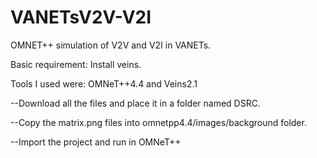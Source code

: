 VANETsV2V-V2I
=============

OMNET++ simulation of V2V and V2I in VANETs.

Basic requirement: Install veins.

Tools I used were: OMNeT++4.4 and Veins2.1

--Download all the files and place it in a folder named DSRC.

--Copy the matrix.png files into omnetpp4.4/images/background folder.

--Import the project and run in OMNeT++
 
